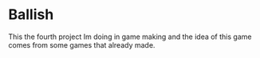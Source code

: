 # Ballish
This the fourth project Im doing in game making and the idea of this game comes from some games that already made.
